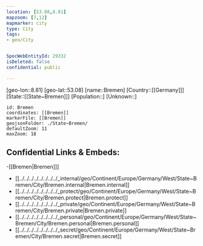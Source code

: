 ```yaml
---
location: [53.08,8.81]
mapzoom: [7,12] 
mapmarker: city 
type: City
tags:
- geo/City


SpocWebEntityId: 29332
isDeleted: false
confidential: public

---
```

[geo-lon::8.81]
[geo-lat::53.08]
[name::Bremen]
[Country::[[Germany]]]
[State::[[State~Bremen]]]
[Population::]
[Unknown::]


```leaflet
id: Bremen
coordinates: [[Bremen]]
markerFile: [[Bremen]]
geojsonFolder: ./State~Bremen/
defaultZoom: 11 
maxZoom: 18
```


## Confidential Links & Embeds: 
-[[Bremen|Bremen]]] 
- [[../../../../../../../../_internal/geo/Continent/Europe/Germany/West/State~Bremen/City/Bremen.internal|Bremen.internal]] 
- [[../../../../../../../../_protect/geo/Continent/Europe/Germany/West/State~Bremen/City/Bremen.protect|Bremen.protect]] 
- [[../../../../../../../../_private/geo/Continent/Europe/Germany/West/State~Bremen/City/Bremen.private|Bremen.private]] 
- [[../../../../../../../../_personal/geo/Continent/Europe/Germany/West/State~Bremen/City/Bremen.personal|Bremen.personal]] 
- [[../../../../../../../../_secret/geo/Continent/Europe/Germany/West/State~Bremen/City/Bremen.secret|Bremen.secret]] 
